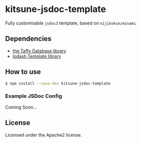 # kitsune-jsdoc-template

Fully customisable `jsdoc3` template, based on `nijikokun/minami`

## Dependencies

- [the Taffy Database library](http://taffydb.com/)
- [lodash Template library](https://www.npmjs.com/package/lodash.template)

## How to use

```bash
$ npm install --save-dev kitsune-jsdoc-template
```

### Example JSDoc Config

Coming Soon...

## License

Licensed under the Apache2 license.
